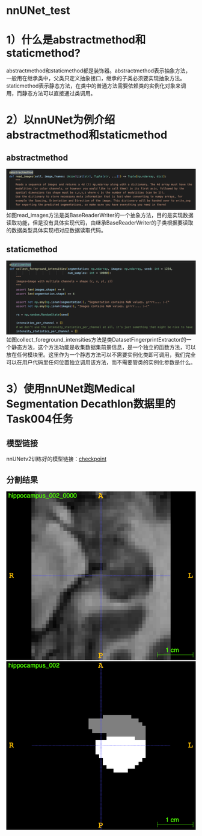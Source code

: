 # nnUNet_test

# 1）什么是abstractmethod和staticmethod? 

abstractmethod和staticmethod都是装饰器。abstractmethod表示抽象方法，一般用在继承类中，父类只定义抽象接口，继承的子类必须要实现抽象方法。staticmethod表示静态方法，在类中的普通方法需要依赖类的实例化对象来调用，而静态方法可以直接通过类调用。

# 2）以nnUNet为例介绍abstractmethod和staticmethod

## abstractmethod
![abstract](https://github.com/chuxiang93/nnUNet_test/blob/main/src/abstract.png)
如图read_images方法是类BaseReaderWriter的一个抽象方法，目的是实现数据读取功能，但是没有具体实现代码，由继承BaseReaderWriter的子类根据要读取的数据类型具体实现相对应数据读取代码。

## staticmethod
![static](https://github.com/chuxiang93/nnUNet_test/blob/main/src/static.png)
如图collect_foreground_intensities方法是类DatasetFingerprintExtractor的一个静态方法，这个方法功能是收集数据集前景信息，是一个独立的函数方法，可以放在任何模块里。这里作为一个静态方法可以不需要实例化类即可调用，我们完全可以在用户代码里任何位置独立调用该方法，而不需要管类的实例化参数是什么。


# 3）使用nnUNet跑Medical Segmentation Decathlon数据里的Task004任务
## 模型链接
nnUNetv2训练好的模型链接：[checkpoint](https://github.com/chuxiang93/nnUNet_test/blob/main/model/checkpoint_best.pth)

## 分割结果
![002_image](https://github.com/chuxiang93/nnUNet_test/blob/main/src/002_image.png)
![002_label](https://github.com/chuxiang93/nnUNet_test/blob/main/src/002_label.png)

